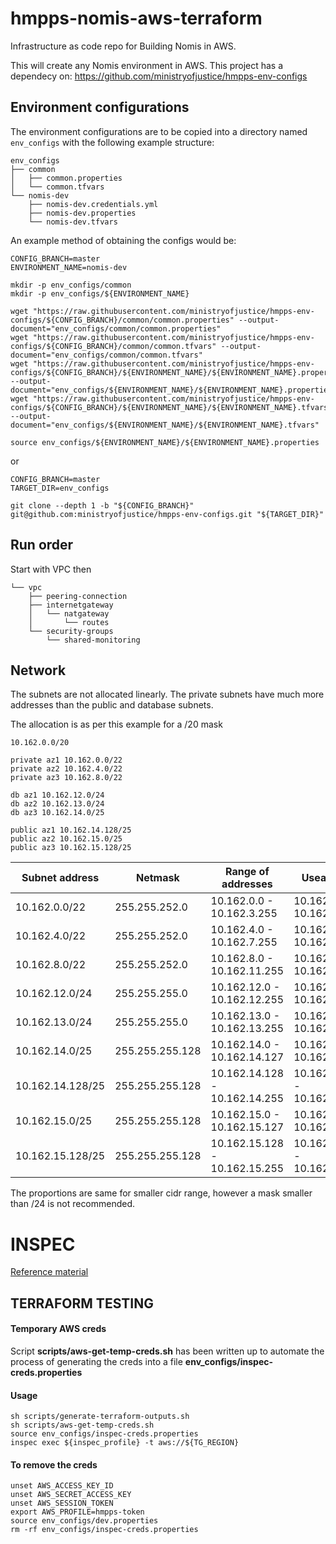 # hmpps-nomis-aws-terraform
Infrastructure as code repo for Building Nomis in AWS.

This will create any Nomis environment in AWS.
This project has a dependecy on:
https://github.com/ministryofjustice/hmpps-env-configs

## Environment configurations

The environment configurations are to be copied into a directory named `env_configs` with the following example structure:

```
env_configs
├── common
│   ├── common.properties
│   └── common.tfvars
└── nomis-dev
    ├── nomis-dev.credentials.yml
    ├── nomis-dev.properties
    └── nomis-dev.tfvars
```

An example method of obtaining the configs would be:
```
CONFIG_BRANCH=master
ENVIRONMENT_NAME=nomis-dev

mkdir -p env_configs/common
mkdir -p env_configs/${ENVIRONMENT_NAME}

wget "https://raw.githubusercontent.com/ministryofjustice/hmpps-env-configs/${CONFIG_BRANCH}/common/common.properties" --output-document="env_configs/common/common.properties"
wget "https://raw.githubusercontent.com/ministryofjustice/hmpps-env-configs/${CONFIG_BRANCH}/common/common.tfvars" --output-document="env_configs/common/common.tfvars"
wget "https://raw.githubusercontent.com/ministryofjustice/hmpps-env-configs/${CONFIG_BRANCH}/${ENVIRONMENT_NAME}/${ENVIRONMENT_NAME}.properties" --output-document="env_configs/${ENVIRONMENT_NAME}/${ENVIRONMENT_NAME}.properties"
wget "https://raw.githubusercontent.com/ministryofjustice/hmpps-env-configs/${CONFIG_BRANCH}/${ENVIRONMENT_NAME}/${ENVIRONMENT_NAME}.tfvars" --output-document="env_configs/${ENVIRONMENT_NAME}/${ENVIRONMENT_NAME}.tfvars"

source env_configs/${ENVIRONMENT_NAME}/${ENVIRONMENT_NAME}.properties
```

or
```
CONFIG_BRANCH=master
TARGET_DIR=env_configs

git clone --depth 1 -b "${CONFIG_BRANCH}" git@github.com:ministryofjustice/hmpps-env-configs.git "${TARGET_DIR}"
```

## Run order

Start with VPC
then
```
└── vpc
    ├── peering-connection
    ├── internetgateway
    │   └── natgateway
    │       └── routes
    └── security-groups
        └── shared-monitoring
```

## Network

The subnets are not allocated linearly. The private subnets have much more addresses than the public and database subnets.

The allocation is as per this example for a /20 mask

```
10.162.0.0/20

private az1 10.162.0.0/22
private az2 10.162.4.0/22
private az3 10.162.8.0/22

db az1 10.162.12.0/24
db az2 10.162.13.0/24
db az3 10.162.14.0/25

public az1 10.162.14.128/25
public az2 10.162.15.0/25
public az3 10.162.15.128/25
```

| Subnet address |	Netmask	| Range of addresses |	Useable IPs	| Hosts	|
|---|---|---|---|---|
|10.162.0.0/22 |	255.255.252.0	| 10.162.0.0 - 10.162.3.255	| 10.162.0.1 - 10.162.3.254 |	1022 |
|10.162.4.0/22 |	255.255.252.0 |	10.162.4.0 - 10.162.7.255	| 10.162.4.1 - 10.162.7.254 |	1022 |
|10.162.8.0/22 |	255.255.252.0	| 10.162.8.0 - 10.162.11.255 | 10.162.8.1 - 10.162.11.254 |	1022 |
|10.162.12.0/24 |	255.255.255.0	| 10.162.12.0 - 10.162.12.255	| 10.162.12.1 - 10.162.12.254	| 254 |
|10.162.13.0/24 |	255.255.255.0	| 10.162.13.0 - 10.162.13.255	| 10.162.13.1 - 10.162.13.254	| 254 |
|10.162.14.0/25 |	255.255.255.128	| 10.162.14.0 - 10.162.14.127	| 10.162.14.1 - 10.162.14.126	| 126	|
|10.162.14.128/25 |	255.255.255.128	| 10.162.14.128 - 10.162.14.255	| 10.162.14.129 - 10.162.14.254 |	126 |
|10.162.15.0/25 |	255.255.255.128	| 10.162.15.0 - 10.162.15.127	| 10.162.15.1 - 10.162.15.126 |	126 |
|10.162.15.128/25 |	255.255.255.128	| 10.162.15.128 - 10.162.15.255	| 10.162.15.129 - 10.162.15.254 |	126 |

The proportions are same for smaller cidr range, however a mask smaller than /24 is not recommended.


INSPEC
======

[Reference material](https://www.inspec.io/docs/reference/resources/#aws-resources)

## TERRAFORM TESTING

#### Temporary AWS creds

Script __scripts/aws-get-temp-creds.sh__ has been written up to automate the process of generating the creds into a file __env_configs/inspec-creds.properties__

#### Usage

```
sh scripts/generate-terraform-outputs.sh
sh scripts/aws-get-temp-creds.sh
source env_configs/inspec-creds.properties
inspec exec ${inspec_profile} -t aws://${TG_REGION}
```

#### To remove the creds

```
unset AWS_ACCESS_KEY_ID
unset AWS_SECRET_ACCESS_KEY
unset AWS_SESSION_TOKEN
export AWS_PROFILE=hmpps-token
source env_configs/dev.properties
rm -rf env_configs/inspec-creds.properties
```
